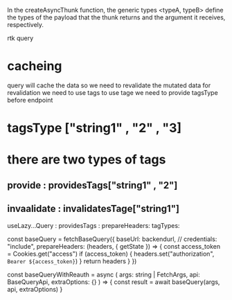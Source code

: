 
In the createAsyncThunk function, the generic types <typeA, typeB> define the types of the payload that the thunk returns and the argument it receives, respectively.



rtk query 

# cacheing
query will cache the data so we need to revalidate the mutated data
for revalidation we need to use tags
to use tage we need to provide tagsType before endpoint
# tagsType ["string1" , "2" , "3]
# there are two types of tags
## provide : providesTags["string1" , "2"]
## invaalidate : invalidatesTage["string1"]

useLazy...Query :
providesTags :
prepareHeaders:
tagTypes:

const baseQuery = fetchBaseQuery({
  baseUrl: backendurl,
  // credentials: "include",
  prepareHeaders: (headers, { getState }) => {
    const access_token = Cookies.get("access")
    if (access_token) {
      headers.set("authorization", `Bearer ${access_token}`)
    }
    return headers
  }
})

const baseQueryWithReauth = async (
  args: string | FetchArgs,
  api: BaseQueryApi,
  extraOptions: {}
) => {
  const result = await baseQuery(args, api, extraOptions)
}
